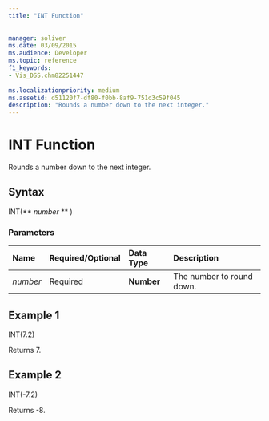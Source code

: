 ```yaml
---
title: "INT Function"
 
 
manager: soliver
ms.date: 03/09/2015
ms.audience: Developer
ms.topic: reference
f1_keywords:
- Vis_DSS.chm82251447
 
ms.localizationpriority: medium
ms.assetid: d51120f7-df80-f0bb-8af9-751d3c59f045
description: "Rounds a number down to the next integer."
---
```


# INT Function

Rounds a number down to the next integer.
  
## Syntax

INT(** *number* ** ) 
  
### Parameters

|**Name**|**Required/Optional**|**Data Type**|**Description**|
|:-----|:-----|:-----|:-----|
| _number_ <br/> |Required  <br/> |**Number** <br/> |The number to round down. |
   
## Example 1

INT(7.2)
  
Returns 7.
  
## Example 2

INT(-7.2)
  
Returns -8.
  

